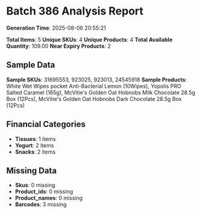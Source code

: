 # Batch 386 Analysis Report

**Generation Time**: 2025-08-06 20:55:21

**Total Items**: 5
**Unique SKUs**: 4
**Unique Products**: 4
**Total Available Quantity**: 109.00
**Near Expiry Products**: 2

## Sample Data
**Sample SKUs**: 31695553, 923025, 923013, 24545918
**Sample Products**: White Wet Wipes pocket Anti-Bacterial Lemon (10Wipes), Yopolis PRO Salted Caramel (165g), McVitie's Golden Oat Hobnobs Milk Chocolate 28.5g Box (12Pcs), McVitie's Golden Oat Hobnobs Dark Chocolate 28.5g Box (12Pcs)

## Financial Categories
- **Tissues**: 1 items
- **Yogurt**: 2 items
- **Snacks**: 2 items

## Missing Data
- **Skus**: 0 missing
- **Product_ids**: 0 missing
- **Product_names**: 0 missing
- **Barcodes**: 3 missing
